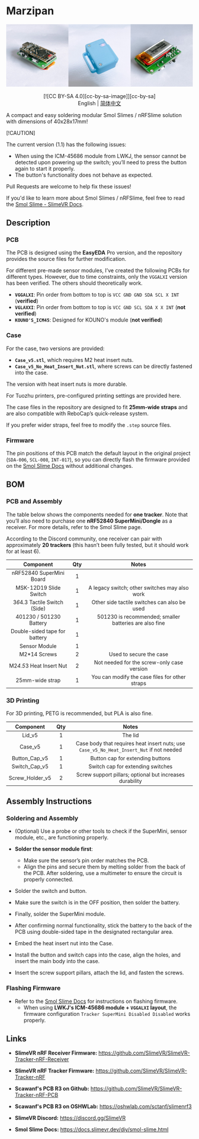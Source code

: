 # Marzipan

![sample](.\assets\sample.jpg)

<div style="text-align: center">[![CC BY-SA 4.0][cc-by-sa-image]][cc-by-sa]</div>

<div style="text-align: center">English | <a href="./README_CN.md">简体中文</a></div>

A compact and easy soldering modular Smol Slimes / nRFSlime solution with dimensions of 40x28x17mm!

[!CAUTION]

The current version (1.1) has the following issues:

- When using the ICM-45686 module from LWKJ, the sensor cannot be detected upon powering up the switch; you’ll need to press the button again to start it properly.
- The button's functionality does not behave as expected.

Pull Requests are welcome to help fix these issues!

If you'd like to learn more about Smol Slimes / nRFSlime, feel free to read the [Smol Slime - SlimeVR Docs](https://docs.slimevr.dev/diy/smol-slime.html).

## Description

### PCB

The PCB is designed using the **EasyEDA** Pro version, and the repository provides the source files for further modification.

For different pre-made sensor modules, I’ve created the following PCBs for different types. However, due to time constraints, only the `VGGALXI` version has been verified. The others should theoretically work.

- **`VGGALXI`**: Pin order from bottom to top is `VCC GND GND SDA SCL X INT` (**verified**)
- **`VGLAXXI`**: Pin order from bottom to top is `VCC GND SCL SDA X X INT` (**not verified**)
- **`KOUNO'S_ICM45`**: Designed for KOUNO's module (**not verified**)

### Case

For the case, two versions are provided:

- **`Case_v5.stl`**, which requires M2 heat insert nuts.
- **`Case_v5_No_Heat_Insert_Nut.stl`**, where screws can be directly fastened into the case.

The version with heat insert nuts is more durable.

For Tuozhu printers, pre-configured printing settings are provided here.

The case files in the repository are designed to fit **25mm-wide straps** and are also compatible with ReboCap’s quick-release system.

If you prefer wider straps, feel free to modify the `.step` source files.

### Firmware

The pin positions of this PCB match the default layout in the original project (`SDA-006`, `SCL-008`, `INT-017`), so you can directly flash the firmware provided on the [Smol Slime Docs](https://docs.slimevr.dev/diy/smol-slime.html) without additional changes.

## BOM

### PCB and Assembly

The table below shows the components needed for **one tracker**. Note that you’ll also need to purchase one **nRF52840 SuperMini/Dongle** as a receiver. For more details, refer to the Smol Slime page.

According to the Discord community, one receiver can pair with approximately **20 trackers** (this hasn’t been fully tested, but it should work for at least 6).

|         Component         |  Qty  |               Notes                |
| :-----------------------: |  :--: | :--------------------------------: |
| nRF52840 SuperMini Board |    1   |                                    |
| MSK-12D19 Slide Switch |   1   |     A legacy switch; other switches may also work     |
|  3*6*4.3 Tactile Switch (Side)  |   1   |     Other side tactile switches can also be used     |
| 401230 / 501230 Battery |   1   | 501230 is recommended; smaller batteries are also fine |
| Double-sided tape for battery |   1   |                |
|   Sensor Module |    1   |                                    |
|        M2*14 Screws        |   2   |            Used to secure the case            |
|    M2*4.5*3 Heat Insert Nut    |   2   | Not needed for the screw-only case version |
| 25mm-wide strap | 1 | You can modify the case files for other straps |

### 3D Printing

For 3D printing, PETG is recommended, but PLA is also fine.

|    Component    | Qty  |                            Notes                             |
| :-------------: | :--: | :----------------------------------------------------------: |
|     Lid_v5      |  1   |                           The lid                            |
|     Case_v5     |  1   | Case body that requires heat insert nuts; use `Case_v5_No_Heat_Insert_Nut` if not needed |
|  Button_Cap_v5  |  1   |               Button cap for extending buttons               |
|  Switch_Cap_v5  |  1   |              Switch cap for extending switches               |
| Screw_Holder_v5 |  2   |   Screw support pillars; optional but increases durability   |

## Assembly Instructions

### Soldering and Assembly

- (Optional) Use a probe or other tools to check if the SuperMini, sensor module, etc., are functioning properly.

- **Solder the sensor module first**:
  - Make sure the sensor’s pin order matches the PCB.
  - Align the pins and secure them by melting solder from the back of the PCB. After soldering, use a multimeter to ensure the circuit is properly connected.

- Solder the switch and button.

- Make sure the switch is in the OFF position, then solder the battery.

- Finally, solder the SuperMini module.

- After confirming normal functionality, stick the battery to the back of the PCB using double-sided tape in the designated rectangular area.
- Embed the heat insert nut into the Case.

- Install the button and switch caps into the case, align the holes, and insert the main body into the case.

- Insert the screw support pillars, attach the lid, and fasten the screws.

### Flashing Firmware

- Refer to the [Smol Slime Docs](https://docs.slimevr.dev/diy/smol-slime.html) for instructions on flashing firmware.
  - When using **LWKJ's ICM-45686 module + `VGGALXI` layout**, the firmware configuration `Tracker SuperMini Disabled Disabled` works properly.


## Links

- **SlimeVR nRF Receiver Firmware:** https://github.com/SlimeVR/SlimeVR-Tracker-nRF-Receiver

- **SlimeVR nRF Tracker Firmware:** https://github.com/SlimeVR/SlimeVR-Tracker-nRF

- **Scawanf's PCB R3 on Github:** https://github.com/SlimeVR/SlimeVR-Tracker-nRF-PCB

- **Scawanf's PCB R3 on OSHWLab:** https://oshwlab.com/sctanf/slimenrf3

- **SlimeVR Discord:** https://discord.gg/SlimeVR

- **Smol Slime Docs:** https://docs.slimevr.dev/diy/smol-slime.html
